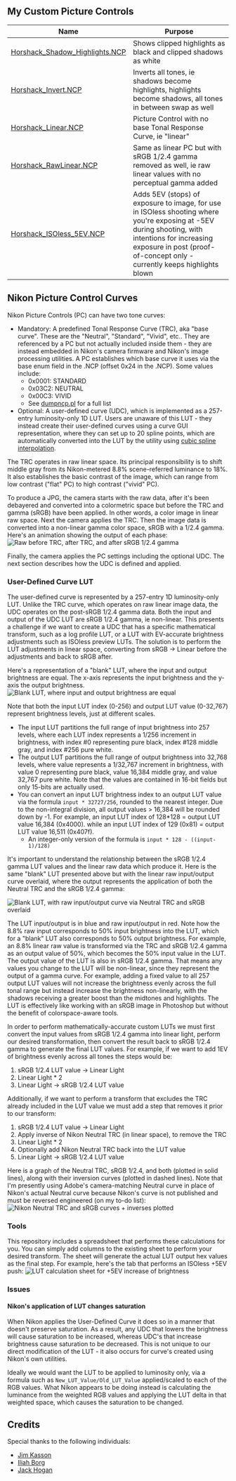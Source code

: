 ## My Custom Picture Controls
|Name|Purpose|
|--|--|
|[Horshack_Shadow_Highlights.NCP](https://github.com/horshack-dpreview/NikonPictureControlsDev/raw/main/Picture%20Controls/Horshack_Shadow_Highlights.NCP)|Shows clipped highlights as black and clipped shadows as white|
|[Horshack_Invert.NCP](https://github.com/horshack-dpreview/NikonPictureControlsDev/raw/main/Picture%20Controls/Horshack_Invert.NCP)|Inverts all tones, ie shadows become highlights, highlights become shadows, all tones in between swap as well|
|[Horshack_Linear.NCP](https://github.com/horshack-dpreview/NikonPictureControlsDev/raw/main/Picture%20Controls/Horshack_Linear.NCP)|Picture Control with no base Tonal Response Curve, ie "linear"|
|[Horshack_RawLinear.NCP](https://github.com/horshack-dpreview/NikonPictureControlsDev/raw/main/Picture%20Controls/Horshack_RawLinear.NCP)|Same as linear PC but with sRGB 1/2.4 gamma removed as well, ie raw linear values with no perceptual gamma added|
|[Horshack_ISOless_5EV.NCP](https://github.com/horshack-dpreview/NikonPictureControlsDev/raw/main/Picture%20Controls/Horshack_ISOless_5EV.NCP)|Adds 5EV (stops) of exposure to image, for use in ISOless shooting where you're exposing at -5EV during shooting, with intentions for increasing exposure in post (proof-of-concept only - currently keeps highlights blown|


## Nikon Picture Control Curves

Nikon Picture Controls (PC) can have two tone curves:

-   Mandatory: A predefined Tonal Response Curve (TRC), aka "base curve". These are the "Neutral", "Standard", "Vivid", etc.. They are referenced by a PC but not actually included inside them - they are instead embedded in Nikon's camera firmware and Nikon's image processing utilities. A PC establishes which base curve it uses via the base enum field in the .NCP (offset 0x24 in the .NCP). Some values include:
    -   0x0001: STANDARD
    -   0x03C2: NEUTRAL
    -   0x00C3: VIVID
    - See [dumpncp.pl](https://github.com/simeonpilgrim/nikon-firmware-tools/blob/master/nfiles/dumpncp.pl "dumpncp.pl") for a full list
-   Optional: A user-defined curve (UDC), which is implemented as a 257-entry luminosity-only 1D LUT. Users are unaware of this LUT - they instead create their user-defined curves using a curve GUI representation, where they can set up to 20 spline points, which are automatically converted into the LUT by the utility using [cubic spline interpolation](https://en.wikipedia.org/wiki/Spline_interpolation "cubic spline interpolation").

The TRC operates in raw linear space. Its principal responsibility is to shift middle gray from its Nikon-metered 8.8% scene-referred luminance to 18%. It also establishes the basic contrast of the image, which can range from low contrast ("flat" PC) to high contrast ("vivid" PC). 

To produce a JPG, the camera starts with the raw data, after it's been debayered and converted into a colormetric space but before the TRC and gamma (sRGB) have been applied. In other words, a color image in linear raw space. Next the camera applies the TRC. Then the image data is converted into a non-linear gamma color space, sRGB with a 1/2.4 gamma. Here's an animation showing the output of each phase:
![Raw before TRC, after TRC, and after sRGB 1/2.4 gamma](https://photos.smugmug.com/photos/i-NvJXL94/0/a5f406bd/O/i-NvJXL94.png)

Finally, the camera applies the PC settings including the optional UDC. The next section describes how the UDC is defined and applied.

### User-Defined Curve LUT
The user-defined curve is represented by a 257-entry 1D luminosity-only LUT. Unlike the TRC curve, which operates on raw linear image data, the UDC operates on the post-sRGB 1/2.4 gamma data. Both the input and output of the UDC LUT are sRGB 1/2.4 gamma, ie non-linear. This presents a challenge if we want to create a UDC that has a specific mathematical transform, such as a log profile LUT, or a LUT with EV-accurate brightness adjustments such as ISOless preview LUTs. The solution is to perform the LUT adjustments in linear space, converting from sRGB -> Linear before the adjustments and back to sRGB after.

Here's a representation of a "blank" LUT, where the input and output brightness are equal. The x-axis represents the input brightness and the y-axis the output brightness. 
![Blank LUT, where input and output brightness are equal](https://photos.smugmug.com/photos/i-MG63kNQ/0/3378246c/L/i-MG63kNQ-L.png)

Note that both the input LUT index (0-256) and output LUT value (0-32,767) represent brightness levels, just at different scales. 

 - The input LUT partitions the full range of input brightness into 257 levels, where each LUT index represents a 1/256 increment in brightness, with index #0 representing pure black, index #128 middle gray, and index #256 pure white.  
 - The output LUT partitions the full range of output brightness into 32,768 levels, where value represents a 1/32,767 increment in brightness, with value 0 representing pure black, value 16,384 middle gray, and value 32,767 pure white. Note that the values are contained in 16-bit fields but only 15-bits are actually used.
 - You can convert an input LUT brightness index to an output LUT value via the formula `input * 32727/256`, rounded to the nearest integer. Due to the non-integral division, all output values > 16,384 will be rounded down by -1. For example, an input LUT index of 128*128 = output LUT value 16,384 (0x4000).  while an input LUT index of 129 (0x81) = output LUT value 16,511 (0x407f).
	 - An integer-only version of the formula is `input * 128 - ((input-1)/128)`
 
It's important to understand the relationship between the sRGB 1/2.4 gamma LUT values and the linear raw data which produce it. Here is the same "blank" LUT presented above but with the linear raw input/output curve overlaid, where the output represents the application of both the Neutral TRC and the sRGB 1/2.4 gamma:

![Blank LUT, with raw input/output curve via Neutral TRC and sRGB overlaid](https://photos.smugmug.com/photos/i-w7RpQzp/0/62e31bdf/L/i-w7RpQzp-L.png)

The LUT input/output is in blue and raw input/output in red. Note how the 8.8% raw input corresponds to 50% input brightness into the LUT, which for a "blank" LUT also corresponds to 50% output brightness. For example, an 8.8% linear raw value is transformed via the TRC and sRGB 1/2.4 gamma as an output value of 50%, which becomes the 50% input value in the LUT. The output value of the LUT is also in sRGB 1/2.4 gamma. That means any values you change to the LUT will be non-linear, since they represent the output of a gamma curve. For example, adding a fixed value to all 257 output LUT values will not increase the brightness evenly across the full tonal range but instead increase the brightness non-linearly, with the shadows receiving a greater boost than the midtones and highlights. The LUT is effectively like working with an sRGB image in Photoshop but without the benefit of colorspace-aware tools.

In order to perform mathematically-accurate custom LUTs we must first convert the input values from sRGB 1/2.4 gamma into linear light, perform our desired transformation, then convert the result back to sRGB 1/2.4 gamma to generate the final LUT values. For example, if we want to add 1EV of brightness evenly across all tones the steps would be: 

 1. sRGB 1/2.4 LUT value -> Linear Light
 2. Linear Light * 2
 3. Linear Light -> sRGB 1/2.4 LUT value

Additionally, if we want to perform a transform that excludes the TRC already included in the LUT value we must add a step that removes it prior to our transform:

 1. sRGB 1/2.4 LUT value -> Linear Light
 2. Apply inverse of Nikon Neutral TRC (in linear space), to remove the TRC
 3. Linear Light * 2
 4. Optionally add Nikon Neutral TRC back into the LUT value
 5. Linear Light -> sRGB 1/2.4 LUT value
 
Here is a graph of the Neutral TRC, sRGB 1/2.4, and both (plotted in solid lines), along with their inversion curves (plotted in dashed lines). Note that I'm presently using Adobe's camera-matching Neutral curve in place of Nikon's actual Neutral curve because Nikon's curve is not published and must be reversed engineered (on my to-do list):
![Nikon Neutral TRC and sRGB curves + inverses plotted](https://photos.smugmug.com/photos/i-mx5tzH5/0/f6ce4630/L/i-mx5tzH5-L.png)

### Tools
This repository includes a spreadsheet that performs these calculations for you. You can simply add columns to the existing sheet to perform your desired transform. The sheet will generate the actual LUT output hex values as the final step. For example, here's the tab that performs an ISOless +5EV push: 
![LUT calculation sheet for +5EV increase of brightness](https://photos.smugmug.com/photos/i-SLHrg54/0/f0d7f47a/O/i-SLHrg54.png)
### Issues
#### Nikon's application of LUT changes saturation
When Nikon applies the User-Defined Curve it does so in a manner that doesn't preserve saturation. As a result, any UDC that lowers the brightness will cause saturation to be increased, whereas UDC's that increase brightness cause saturation to be decreased. This is not unique to our direct modification of the LUT - it also occurs for curve's created using Nikon's own utilities.

Ideally we would want the LUT to be applied to luminosity only, via a formula such as `New_LUT_Value/Old_LUT_Value` applied/scaled to each of the RGB values. What Nikon appears to be doing instead is calculating the luminance from the weighted RGB values and applying the LUT delta in that weighted space, which causes the saturation to be changed.

## Credits
Special thanks to the following individuals:

 - [Jim Kasson](https://blog.kasson.com/)
 - [Iliah Borg](https://www.rawdigger.com/)
 - [Jack Hogan](https://www.strollswithmydog.com/)

